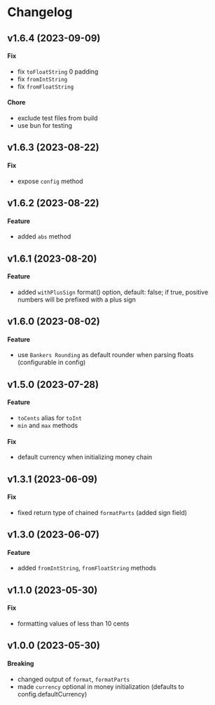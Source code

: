 # Changelog

## v1.6.4 (2023-09-09)

#### Fix

- fix `toFloatString` 0 padding
- fix `fromIntString`
- fix `fromFloatString`

#### Chore

- exclude test files from build
- use bun for testing

## v1.6.3 (2023-08-22)

#### Fix

- expose `config` method

## v1.6.2 (2023-08-22)

#### Feature

- added `abs` method

## v1.6.1 (2023-08-20)

#### Feature

- added `withPlusSign` format() option, default: false; if true, positive numbers will be prefixed with a plus sign

## v1.6.0 (2023-08-02)

#### Feature

- use `Bankers Rounding` as default rounder when parsing floats (configurable in config)

## v1.5.0 (2023-07-28)

#### Feature

- `toCents` alias for `toInt`
- `min` and `max` methods

#### Fix

- default currency when initializing money chain

## v1.3.1 (2023-06-09)

#### Fix

- fixed return type of chained `formatParts` (added sign field)

## v1.3.0 (2023-06-07)

#### Feature

- added `fromIntString`, `fromFloatString` methods

## v1.1.0 (2023-05-30)

#### Fix

- formatting values of less than 10 cents

## v1.0.0 (2023-05-30)

#### Breaking

- changed output of `format`, `formatParts`
- made `currency` optional in money initialization (defaults to config.defaultCurrency)

